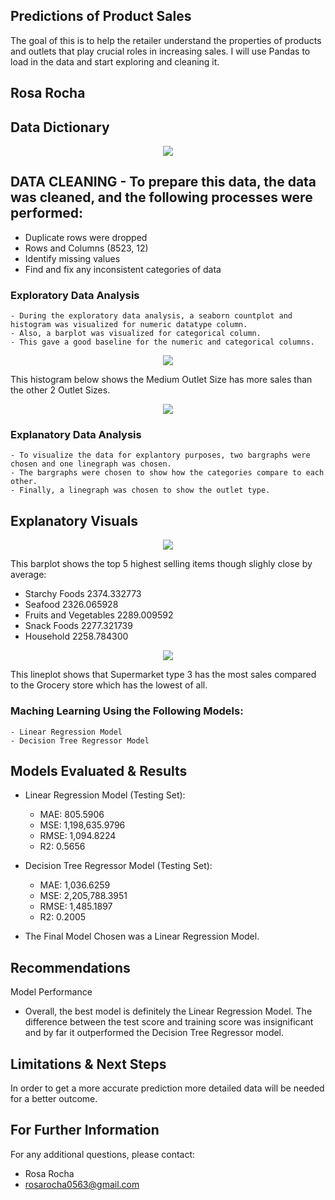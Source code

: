 ## Predictions of Product Sales

The goal of this is to help the retailer understand the properties of products and outlets that play crucial roles in increasing sales. I will use Pandas to load in the data and start exploring and cleaning it.

## Rosa Rocha

## Data Dictionary

<p align = "center"> 
  <img src = "https://github.com/RosaR02/Sales-Predictions/blob/main/screenshots/data%20dictionary.png">
</p>


## DATA CLEANING - To prepare this data, the data was cleaned, and the following processes were performed:
  - Duplicate rows were dropped
  - Rows and Columns (8523, 12)
  - Identify missing values
  - Find and fix any inconsistent categories of data

### Exploratory Data Analysis
    - During the exploratory data analysis, a seaborn countplot and histogram was visualized for numeric datatype column. 
    - Also, a barplot was visualized for categorical column. 
    - This gave a good baseline for the numeric and categorical columns.
    

<p align = "center"> 
  <img src = "https://github.com/RosaR02/Sales-Predictions/blob/main/screenshots/countplot.png">
</p>

This histogram below shows the Medium Outlet Size has more sales than the other 2 Outlet Sizes.

<p align = "center">
   <img src = "https://github.com/RosaR02/Sales-Predictions/blob/main/screenshots/Histplot.png">  
</p>

 ### Explanatory Data Analysis
    - To visualize the data for explantory purposes, two bargraphs were chosen and one linegraph was chosen.
    - The bargraphs were chosen to show how the categories compare to each other. 
    - Finally, a linegraph was chosen to show the outlet type. 


## Explanatory Visuals

<p align = "center">
    <img src = "https://github.com/RosaR02/Sales-Predictions/blob/main/screenshots/barplot.png">
 </p>
 
 This barplot shows the top 5 highest selling items though slighly close by average:
  - Starchy Foods            2374.332773
  - Seafood                  2326.065928
  - Fruits and Vegetables    2289.009592
  - Snack Foods              2277.321739
  - Household                2258.784300
 
 <p align = "center">
    <img src = "https://github.com/RosaR02/Sales-Predictions/blob/main/screenshots/lineplot.png">
 </p>


This lineplot shows that Supermarket type 3 has the most sales compared to the Grocery store which has the lowest of all.


 ### Maching Learning Using the Following Models:
    - Linear Regression Model
    - Decision Tree Regressor Model

    
    
## Models Evaluated & Results

- Linear Regression Model (Testing Set):
  - MAE: 805.5906 
  - MSE: 1,198,635.9796 
  - RMSE: 1,094.8224 
  - R2: 0.5656

- Decision Tree Regressor Model (Testing Set):
  - MAE: 1,036.6259 
  - MSE: 2,205,788.3951 
  - RMSE: 1,485.1897 
  - R2: 0.2005




- The Final Model Chosen was a Linear Regression Model.



## Recommendations

Model Performance
- Overall, the best model is definitely the Linear Regression Model. The difference between the test score and training score was insignificant and by far it outperformed the Decision Tree Regressor model. 


## Limitations & Next Steps

In order to get a more accurate prediction more detailed data will be needed for a better outcome.

## For Further Information

For any additional questions, please contact: 
- Rosa Rocha
- rosarocha0563@gmail.com
